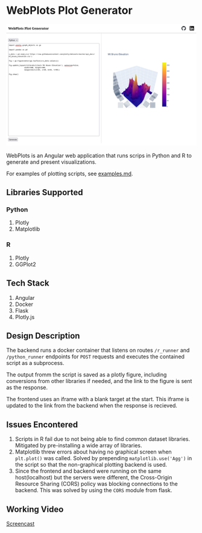 # WebPlots Plot Generator

![Screenhot Showing a 3D Plot](assets/screenshot.png)

WebPlots is an Angular web application that runs scrips in Python and R to generate and present visualizations.

For examples of plotting scripts, see [examples.md](assets/examples.md).

## Libraries Supported

### Python

1. Plotly
2. Matplotlib

### R

1. Plotly
2. GGPlot2

## Tech Stack

1. Angular
2. Docker
3. Flask
4. Plotly.js

## Design Description

The backend runs a docker container that listens on routes `/r_runner` and `/python_runner` endpoints for `POST` requests and executes the contained script as a subprocess.

The output fromm the script is saved as a plotly figure, including conversions from other libraries if needed, and the link to the figure is sent as the response.

The frontend uses an iframe with a blank target at the start. This iframe is updated to the link from the backend when the response is recieved.

## Issues Encontered

1. Scripts in R fail due to not being able to find common dataset libraries. Mitigated by pre-installing a wide array of libraries.
2. Matplotlib threw errors about having no graphical screen when `plt.plot()` was called. Solved by prepending `matplotlib.use('Agg')` in the script so that the non-graphical plotting backend is used.
3. Since the frontend and backend were running on the same host(localhost) but the servers were different, the Cross-Origin Resource Sharing (CORS) policy was blocking connections to the backend. This was solved by using the `CORS` module from flask.

## Working Video

[Screencast](assets/video.mp4)
